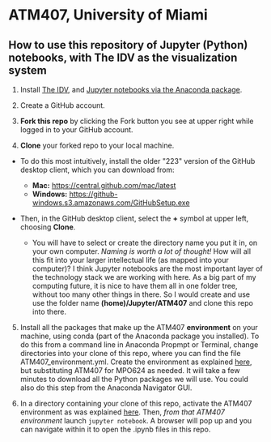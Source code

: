 # ATM407, University of Miami

## How to use this repository of Jupyter (Python) notebooks, with The IDV as the visualization system

1. Install [The IDV](https://www.unidata.ucar.edu/downloads/idv/nightly/index.jsp), and [Jupyter notebooks via the Anaconda package](https://unidata.github.io/python-workshop/installation.html). 

2. Create a GitHub account. 

3. **Fork this repo** by clicking the Fork button you see at upper right while logged in to your GitHub account.

4. **Clone** your forked repo to your local machine. 
  - To do this most intuitively, install the older "223" version of the GitHub desktop client, which you can download from: 
    - **Mac:** https://central.github.com/mac/latest
    - **Windows:** https://github-windows.s3.amazonaws.com/GitHubSetup.exe
    
  - Then, in the GitHub desktop client, select the **+** symbol at upper left, choosing **Clone**.
    - You will have to select or create the directory name you put it in, on your own computer. *Naming is worth a lot of thought!* How will all this fit into your larger intellectual life (as mapped into your computer)? I think Jupyter notebooks are the most important layer of the technology stack we are working with here. As a big part of my computing future, it is nice to have them all in one folder tree, without too many other things in there. So I would create and use use the folder name **(home)/Jupyter/ATM407** and clone this repo into there. 

5. Install all the packages that make up the ATM407 **environment** on your machine, using conda (part of the Anaconda package you installed). To do this from a command line in Anaconda Propmpt or Terminal, change directories into your clone of this repo, where you can find the file ATM407_environment.yml. Create the environment as explained [here](https://github.com/MPOcanes/MPO624-2020/blob/master/CONDA_ENVIRONMENTS.md), but substituting ATM407 for MPO624 as needed. It will take a few minutes to download all the Python packages we will use. You could also do this step from the Anaconda Navigator GUI. 

6. In a directory containing your clone of this repo, activate the ATM407 environment as was explained [here](https://github.com/MPOcanes/MPO624-2020/blob/master/CONDA_ENVIRONMENTS.md). Then, *from that ATM407 environment* launch `jupyter notebook`. A browser will pop up and you can navigate within it to open the .ipynb files in this repo. 

